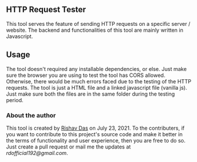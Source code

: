 ## HTTP Request Tester

This tool serves the feature of sending HTTP requests on a specific server / website. The backend and functionalities of this tool are mainly written in Javascript.

## Usage

The tool doesn't required any installable dependencies, or else. Just make sure the browser you are using to test the tool has CORS allowed. Otherwise, there would be much errors faced due to the testing of the HTTP requests. The tool is just a HTML file and a linked javascript file (vanilla js). Just make sure both the files are in the same folder during the testing period.

### About the author

This tool is created by [Rishav Das](https://github.com/r1shavd/) on July 23, 2021. To the contributers, if you want to contribute to this project's source code and make it better in the terms of functionality and user experience, then you are free to do so. Just create a pull request or mail me the updates at _rdofficial192@gmail.com_.
